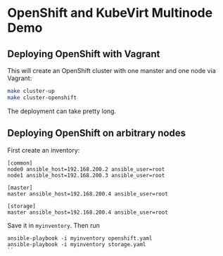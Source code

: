 # OpenShift and KubeVirt Multinode Demo

## Deploying OpenShift with Vagrant

This will create an OpenShift cluster with one manster and one node via
Vagrant:

```bash
make cluster-up
make cluster-openshift
```

The deployment can take pretty long.

## Deploying OpenShift on arbitrary nodes

First create an inventory:

```
[common]
node0 ansible_host=192.168.200.2 ansible_user=root
node1 ansible_host=192.168.200.3 ansible_user=root

[master]
master ansible_host=192.168.200.4 ansible_user=root

[storage]
master ansible_host=192.168.200.4 ansible_user=root
```

Save it in `myinventory`. Then run

```
ansible-playbook -i myinventory openshift.yaml
ansible-playbook -i myinventory storage.yaml
``
